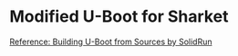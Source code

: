 # Modified U-Boot for Sharket

[Reference: Building U-Boot from Sources by SolidRun](https://solidrun.atlassian.net/wiki/spaces/developer/pages/287277840/i.MX8M+Nano+Compact+ATF+U-Boot+and+Linux+kernel)


